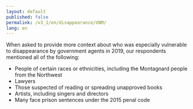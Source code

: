 ```yaml
---
layout: default
published: false
permalink: /v3_1/en/disappearance/VNM/
lang: en
---
```


When asked to provide more context about who was especially vulnerable to disappearance by government agents in 2019, our respondents mentioned all of the following:
-	People of certain races or ethnicities, including the Montagnard people from the Northwest
-	Lawyers
-	Those suspected of reading or spreading unapproved books 
-	Artists, including singers and directors  
-	Many face prison sentences under the 2015 penal code 

